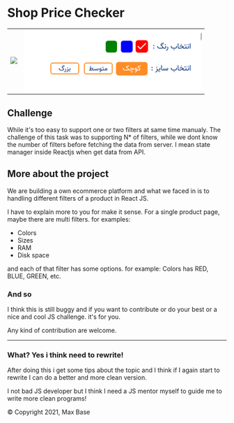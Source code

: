 # Shop Price Checker

|  |  |
| ----- | ----- |
| ![](test.png) | ![](preview.png) |

## Challenge

While it's too easy to support one or two filters at same time manualy.
The challenge of this task was to supporting N* of filters, while we dont know the number of filters before fetching the data from server. I mean state manager inside Reactjs when get data from API.

## More about the project

We are building a own ecommerce platform and what we faced in is to handling different filters of a product in React JS.

I have to explain more to you for make it sense.
For a single product page, maybe there are multi filters.
for examples:

- Colors
- Sizes
- RAM
- Disk space

and each of that filter has some options. for example: Colors has RED, BLUE, GREEN, etc.

### And so

I think this is still buggy and if you want to contribute or do your best or a nice and cool JS challenge. it's for you.

Any kind of contribution are welcome.

---------

### What? Yes i think need to rewrite!

After doing this i get some tips about the topic and I think if I again start to rewrite I can do a better and more clean version.

I not bad JS developer but I think I need a JS mentor myself to guide me to write more clean programs!

© Copyright 2021, Max Base
